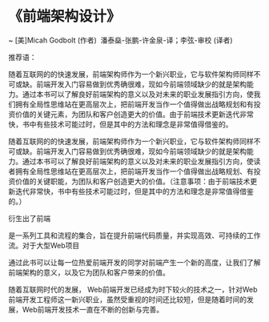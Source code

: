 # 《前端架构设计》
~ [美]Micah Godbolt (作者)  潘泰燊-张鹏-许金泉-译；李弦-审校 (译者)

推荐语：

随着互联网的的快速发展，前端架构师作为一个新兴职业，它与软件架构师同样不可或缺。前端开发入门容易做到优秀确很难，现如今前端领域缺少的就是架构能力。通过本书可以了解良好前端架构的意义以及对未来的职业发展指引方向，使我们拥有全局性思维站在更高层次上，把前端开发当作一个值得做出战略规划和有投资价值的关键元素，为团队和客户创造更大的价值。由于前端技术更新迭代非常快，书中有些技术可能过时，但是其中的方法和理念是非常值得借鉴的。



随着互联网的的快速发展，前端架构师作为一个新兴职业，它与软件架构师同样不可或缺。前端开发入门容易做到优秀确很难，现如今前端领域缺少的就是架构能力。通过本书可以了解良好前端架构的意义以及对未来的职业发展指引方向，使读者拥有全局性思维站在更高层次上，把前端开发当作一个值得做出战略规划、有投资价值的关键职能，为团队和客户创造更大的价值。（注意事项：由于前端技术更新迭代非常快，书中有些技术可能过时，但是其中的方法和理念是非常值得借鉴的。）

衍生出了前端

是一系列工具和流程的集合，旨在提升前端代码质量，并实现高效、可持续的工作流。对于大型Web项目

通过此书可以让每一位热爱前端开发的同学对前端产生一个新的高度，让我们了解前端架构的意义，以及它为团队和客户带来的价值。








随着互联网时代的发展， Web前端开发已经成为时下较火的技术之一，针对Web前端开发工程师这一新兴职业，虽然受重视的时间还比较短，但是随着时间的发展，Web前端开发技术一直在不断的创新与完善。

